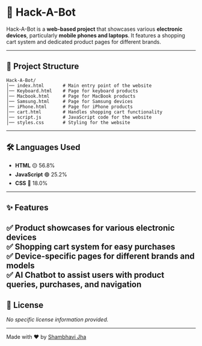 # 🚀 Hack-A-Bot  

Hack-A-Bot is a **web-based project** that showcases various **electronic devices**, particularly **mobile phones and laptops**. It features a shopping cart system and dedicated product pages for different brands.  

---

## 📂 Project Structure  

```
Hack-A-Bot/
│── index.html       # Main entry point of the website  
│── Keyboard.html    # Page for keyboard products  
│── Macbook.html     # Page for MacBook products  
│── Samsung.html     # Page for Samsung devices  
│── iPhone.html      # Page for iPhone products  
│── cart.html        # Handles shopping cart functionality  
│── script.js        # JavaScript code for the website  
│── styles.css       # Styling for the website  
```

---

## 🛠 Languages Used  

- **HTML** 🟡 56.8%  
- **JavaScript** 🟢 25.2%  
- **CSS** 🔵 18.0%  

---

## ✨ Features  

✅ **Product showcases** for various electronic devices  
✅ **Shopping cart system** for easy purchases  
✅ **Device-specific pages** for different brands and models  
✅ **AI Chatbot** to assist users with product queries, purchases, and navigation
---

## 📜 License  

_No specific license information provided._  

---

Made with ❤️ by [Shambhavi Jha](https://github.com/ShamScripts)  

